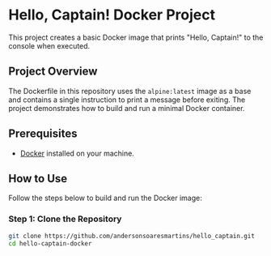 # Hello, Captain! Docker Project

This project creates a basic Docker image that prints "Hello, Captain!" to the console when executed.

## Project Overview

The Dockerfile in this repository uses the `alpine:latest` image as a base and contains a single instruction to print a message before exiting. The project demonstrates how to build and run a minimal Docker container.

## Prerequisites

- [Docker](https://www.docker.com/get-started) installed on your machine.

## How to Use

Follow the steps below to build and run the Docker image:

### Step 1: Clone the Repository

```bash
git clone https://github.com/andersonsoaresmartins/hello_captain.git
cd hello-captain-docker
